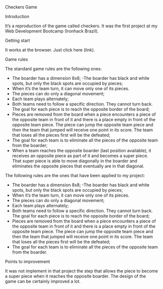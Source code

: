 Checkers Game

Introduction

It’s a reproduction of the game called checkers. It was the first project at my Web Development Bootcamp (Ironhack Brazil).

Getting start

It works at the browser. Just click here (link).

Game rules

The standard game rules are the following ones:
- The boarder has a dimension 8x8;
-The boarder has black and white spots, but only the black spots are occupied by pieces;
- When it’s the team turn, it can move only one of its pieces.
- The pieces can do only a diagonal movement;
- Each team plays alternately;
- Both teams need to follow a specific direction. They cannot turn back. The goal for each piece is to reach the opposite border of the board;
- Pieces are removed from the board when a piece encounters a piece of the opposite team in front of it and there is a place empty in front of the opposite team piece. The piece can jump the opposite team piece and then the team that jumped will receive one point in its score. The team that loses all the pieces first will be the defeated;
- The goal for each team is to eliminate all the pieces of the opposite team from the boarder;
- When a team reaches the opposite boarder (last position available), it receives an opposite piece as part of it and becomes a super piece. That super piece is able to move diagonally in the boarder and eliminates the opposite pieces that eventually are in that diagonal.

The following rules are the ones that have been applied to my project:
- The boarder has a dimension 8x8;
-The boarder has black and white spots, but only the black spots are occupied by pieces;
- When it’s the team turn, it can move only one of its pieces.
- The pieces can do only a diagonal movement;
- Each team plays alternately;
- Both teams need to follow a specific direction. They cannot turn back. The goal for each piece is to reach the opposite border of the board;
- Pieces are removed from the board when a piece encounters a piece of the opposite team in front of it and there is a place empty in front of the opposite team piece. The piece can jump the opposite team piece and then the team that jumped will receive one point in its score. The team that loses all the pieces first will be the defeated;
- The goal for each team is to eliminate all the pieces of the opposite team from the boarder.

Points to improvement

It was not implement in that project the step that allows the piece to become a super piece when it reaches the opposite boarder.
The design of the game can be certainly improved a lot.